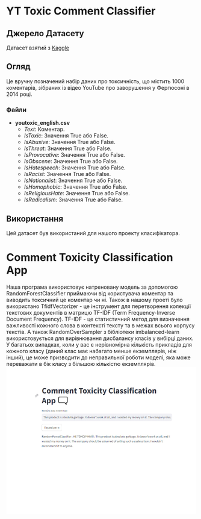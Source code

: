 # YT Toxic Comment Сlassifier
## Джерело Датасету
Датасет взятий з [Kaggle](https://www.kaggle.com/datasets/reihanenamdari/youtube-toxicity-data)

## Огляд
Це вручну позначений набір даних про токсичність, що містить 1000 коментарів, зібраних із відео YouTube про заворушення у Фергюсоні в 2014 році.

### Файли
- **youtoxic_english.csv**
  - *Text*: Коментар.
  - *IsToxic*: Значення True або False.
  - *IsAbusive*: Значення True або False.
  - *IsThreat*: Значення True або False.
  - *IsProvocative*: Значення True або False.
  - *IsObscene*: Значення True або False.
  - *IsHatespeech*: Значення True або False.
  - *IsRacist*: Значення True або False.
  - *IsNationalist*: Значення True або False.
  - *IsHomophobic*: Значення True або False.
  - *IsReligiousHate*: Значення True або False.
  - *IsRadicalism*: Значення True або False.

## Використання
Цей датасет був використаний для нашого проекту класифікатора.
# Comment Toxicity Classification App
Наша програма використовує натреновану модель за допомогою RandomForestClassifier приймаючи від користувача коментар та виводить токсичний це коментар чи ні. Також в нашому проеті було використано TfidfVectorizer - це інструмент для перетворення колекції текстових документів в матрицю TF-IDF (Term Frequency-Inverse Document Frequency). TF-IDF - це статистичний метод для визначення важливості кожного слова в контексті тексту та в межах всього корпусу текстів.
А також RandomOverSampler з бібліотеки imbalanced-learn використовується для вирівнювання дисбалансу класів у вибірці даних. У багатьох випадках, коли у вас є нерівномірна кількість прикладів для кожного класу (даний клас має набагато менше екземплярів, ніж інший), це може призводити до неправильної роботи моделі, яка може переважати в бік класу з більшою кількістю екземплярів.
![App](https://github.com/ViktorPrystai/YTcommentProject/blob/main/screenshots/result%20not%20toxic.jpg)

